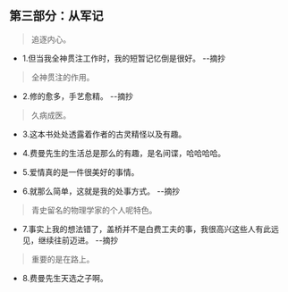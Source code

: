 ## 第三部分：从军记

>追逐内心。

- 1.但当我全神贯注工作时，我的短暂记忆倒是很好。 --摘抄

>全神贯注的作用。

- 2.修的愈多，手艺愈精。 --摘抄

>久病成医。

- 3.这本书处处透露着作者的古灵精怪以及有趣。

- 4.费曼先生的生活总是那么的有趣，是名间谍，哈哈哈哈。

- 5.爱情真的是一件很美好的事情。

- 6.就那么简单，这就是我的处事方式。 --摘抄

>青史留名的物理学家的个人呢特色。

- 7.事实上我的想法错了，盖桥并不是白费工夫的事，我很高兴这些人有此远见，继续往前迈进。 --摘抄

>重要的是在路上。

- 8.费曼先生天选之子啊。
